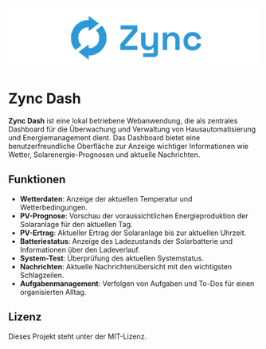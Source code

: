 ![Wo ist das Bild hin?](https://github.com/czett/zync-dash/blob/main/static/banner.png)

# Zync Dash

**Zync Dash** ist eine lokal betriebene Webanwendung, die als zentrales Dashboard für die Überwachung und Verwaltung von Hausautomatisierung und Energiemanagement dient. Das Dashboard bietet eine benutzerfreundliche Oberfläche zur Anzeige wichtiger Informationen wie Wetter, Solarenergie-Prognosen und aktuelle Nachrichten.

## Funktionen

- **Wetterdaten**: Anzeige der aktuellen Temperatur und Wetterbedingungen.
- **PV-Prognose**: Vorschau der voraussichtlichen Energieproduktion der Solaranlage für den aktuellen Tag.
- **PV-Ertrag**: Aktueller Ertrag der Solaranlage bis zur aktuellen Uhrzeit.
- **Batteriestatus**: Anzeige des Ladezustands der Solarbatterie und Informationen über den Ladeverlauf.
- **System-Test**: Überprüfung des aktuellen Systemstatus.
- **Nachrichten**: Aktuelle Nachrichtenübersicht mit den wichtigsten Schlagzeilen.
- **Aufgabenmanagement**: Verfolgen von Aufgaben und To-Dos für einen organisierten Alltag.

## Lizenz

Dieses Projekt steht unter der MIT-Lizenz.
